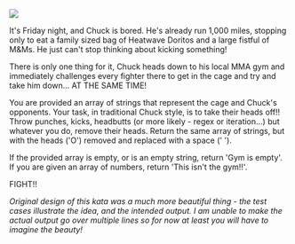 <img src=http://www.myteespot.com/images/Images_d/d_7531.jpg>

It's Friday night, and Chuck is bored. He's already run 1,000 miles, stopping only to eat a family sized bag of Heatwave Doritos and a large fistful of M&Ms. He just can't stop thinking about kicking something! 

There is only one thing for it, Chuck heads down to his local MMA gym and immediately challenges every fighter there to get in the cage and try and take him down... AT THE SAME TIME! 

You are provided an array of strings that represent the cage and Chuck's opponents. Your task, in traditional Chuck style, is to take their heads off!! Throw punches, kicks, headbutts (or more likely - regex or iteration...) but whatever you do, remove their heads. Return the same array of strings, but with the heads ('O') removed and replaced with a space (' ').

If the provided array is empty, or is an empty string, return 'Gym is empty'. If you are given an array of numbers, return 'This isn't the gym!!'.

FIGHT!!

*Original design of this kata was a much more beautiful thing - the test cases illustrate the idea, and the intended output. I am unable to make the actual output go over multiple lines so for now at least you will have to imagine the beauty!*